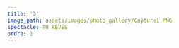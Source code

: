 ```yaml
---
title: '3'
image_path: assets/images/photo_gallery/Capture1.PNG
spectacle: TU RÊVES
ordre: 1
---
```


